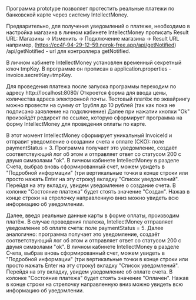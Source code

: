 Программа prototype позволяет протестить реальные платежи 
по банковской карте через систему IntellectMoney.

Предварительно, для получения уведомлений о платеже, необходимо в настройка магазина
в личном кабинете IntellectMoney прописать Result URL:
Магазины -> Изменить -> Подключение магазина -> Result URL 
например, (https://cc4f-94-29-12-59.ngrok-free.app/api/getNotified)
/api/getNotified - url для контроллера getNotified.

В личном кабинете IntellectMoney установлен временный секретный ключ tmpKey.
В программе он прописан в application.properties - invoice.secretKey=tmpKey.

Для проведения платежа после запуска программы переходим по адресу http://localhost:8080/
Откроется форма для ввода цены, количества адреса электронной почты.
Тестовый платёж по эквайрингу можно провести на сумму от 1рубля до 10 рублей 
(так как пока не подписано заявление на подключение)
Далее при нажатии кнопки "Ok" произойдёт редирект по ссылке, которую сформирует программа на форму
IntellectMoney для проведения оплаты по карте.

В этот момент IntellectMoney сформирует уникальный InvoiceId и отправит уведомление о 
создании счета к оплате (СКО): поле paymentStatus = 3.
Программа получает это уведомление, создаёт соответствующий лог об этом и отправляет 
ответ со статусом 200 с двумя символами "ok".
В личном кабинете IntellectMoney в разделе Счета, выбрав вновь сформированный счет,
можем увидеть в "Подробной информации" (три вертикальные точки в конце строки или просто нажать Enter 
на эту строку) вкладку "Список уведомлений". Перейдя на эту вкладку, увидем уведомление о создание счета.
В колонке "Состояние платежа" будет стоять значение "Создан".
Нажав в конце строки на стрелочку направленную вниз можно увидеть всю информацию об уведомлении.

Далее, введя реальные данные карты в форме оплаты, производим платёж.
В случае проведения платежа, IntellectMoney отправляет уведомление об оплате счета: поле paymentStatus = 5.
Далее аналогично:
программа получает это уведомление, создаёт соответствующий лог об этом и отправляет
ответ со статусом 200 с двумя символами "ok".
В личном кабинете IntellectMoney в разделе Счета, выбрав вновь сформированный счет,
можем увидеть в "Подробной информации" (три вертикальные точки в конце строки или просто нажать Enter
на эту строку) вкладку "Список уведомлений". Перейдя на эту вкладку, увидем уведомление об оплате счета.
В колонке "Состояние платежа" будет стоять значение "Оплачен".
Нажав в конце строки на стрелочку направленную вниз можно увидеть всю информацию об уведомлении.


